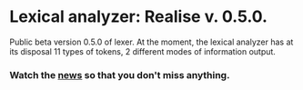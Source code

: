 <!--
Copyright 2022 Kwazar Lang Devs

Licensed under the Apache License, Version 2.0 (the "License");
you may not use this file except in compliance with the License.
You may obtain a copy of the License at

http://www.apache.org/licenses/LICENSE-2.0

Unless required by applicable law or agreed to in writing, software
distributed under the License is distributed on an "AS IS" BASIS,
WITHOUT WARRANTIES OR CONDITIONS OF ANY KIND, either express or implied.
See the License for the specific language governing permissions and
limitations under the License.
-->

# Lexical analyzer: Realise v. 0.5.0.
Public beta version 0.5.0 of lexer. At the moment, the lexical analyzer has at its disposal 11 types of tokens, 2 different modes of information output.

### Watch the [news](https://github.com/Kwazar-Lang/.github/blob/main/news/NEWSMAP.md) so that you don't miss anything.
